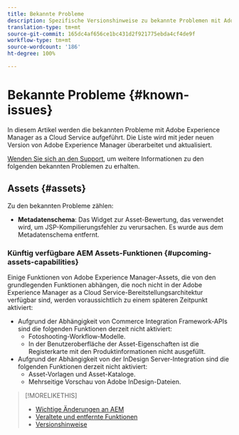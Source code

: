 ```yaml
---
title: Bekannte Probleme
description: Spezifische Versionshinweise zu bekannte Problemen mit Adobe Experience Manager as a Cloud Service.
translation-type: tm+mt
source-git-commit: 165dc4af656ce1bc431d2f921775ebda4cf4de9f
workflow-type: tm+mt
source-wordcount: '186'
ht-degree: 100%

---
```



# Bekannte Probleme {#known-issues}

In diesem Artikel werden die bekannten Probleme mit Adobe Experience Manager as a Cloud Service aufgeführt. Die Liste wird mit jeder neuen Version von Adobe Experience Manager überarbeitet und aktualisiert.

[Wenden Sie sich an den Support](https://helpx.adobe.com/de/marketing-cloud/experience-manager.html), um weitere Informationen zu den folgenden bekannten Problemen zu erhalten.

<!-- 
## Platform {#platform}

## Sites {#sites}
-->

## Assets {#assets}

<!-- Jira label: assets-cloud-known-issues -->

Zu den bekannten Probleme zählen:

* **Metadatenschema**: Das Widget zur Asset-Bewertung, das verwendet wird, um JSP-Kompilierungsfehler zu verursachen. Es wurde aus dem Metadatenschema entfernt. <!-- CQ-4282865, CQ-4284633 -->

### Künftig verfügbare AEM Assets-Funktionen {#upcoming-assets-capabilities}

Einige Funktionen von Adobe Experience Manager-Assets, die von den grundlegenden Funktionen abhängen, die noch nicht in der Adobe Experience Manager as a Cloud Service-Bereitstellungsarchitektur verfügbar sind, werden voraussichtlich zu einem späteren Zeitpunkt aktiviert:

* Aufgrund der Abhängigkeit von Commerce Integration Framework-APIs sind die folgenden Funktionen derzeit nicht aktiviert:
   * Fotoshooting-Workflow-Modelle.
   * In der Benutzeroberfläche der Asset-Eigenschaften ist die Registerkarte mit den Produktinformationen nicht ausgefüllt.
* Aufgrund der Abhängigkeit von der InDesign Server-Integration sind die folgenden Funktionen derzeit nicht aktiviert:
   * Asset-Vorlagen und Asset-Kataloge.
   * Mehrseitige Vorschau von Adobe InDesign-Dateien.

>[!MORELIKETHIS]
>
>* [Wichtige Änderungen an AEM](aem-cloud-changes.md)
>* [Veraltete und entfernte Funktionen](deprecated-removed-features.md)
>* [Versionshinweise](home.md)

